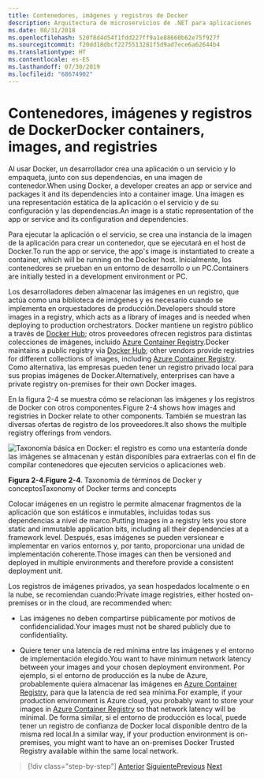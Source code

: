 ```yaml
---
title: Contenedores, imágenes y registros de Docker
description: Arquitectura de microservicios de .NET para aplicaciones .NET en contenedor | Contenedores, imágenes y registros de Docker
ms.date: 08/31/2018
ms.openlocfilehash: 520f8d4d54f1fdd227ff9a1e88660b62e75f927f
ms.sourcegitcommit: f20dd18dbcf2275513281f5d9ad7ece6a62644b4
ms.translationtype: HT
ms.contentlocale: es-ES
ms.lasthandoff: 07/30/2019
ms.locfileid: "68674902"
---
```

# <a name="docker-containers-images-and-registries"></a><span data-ttu-id="790df-103">Contenedores, imágenes y registros de Docker</span><span class="sxs-lookup"><span data-stu-id="790df-103">Docker containers, images, and registries</span></span>

<span data-ttu-id="790df-104">Al usar Docker, un desarrollador crea una aplicación o un servicio y lo empaqueta, junto con sus dependencias, en una imagen de contenedor.</span><span class="sxs-lookup"><span data-stu-id="790df-104">When using Docker, a developer creates an app or service and packages it and its dependencies into a container image.</span></span> <span data-ttu-id="790df-105">Una imagen es una representación estática de la aplicación o el servicio y de su configuración y las dependencias.</span><span class="sxs-lookup"><span data-stu-id="790df-105">An image is a static representation of the app or service and its configuration and dependencies.</span></span>

<span data-ttu-id="790df-106">Para ejecutar la aplicación o el servicio, se crea una instancia de la imagen de la aplicación para crear un contenedor, que se ejecutará en el host de Docker.</span><span class="sxs-lookup"><span data-stu-id="790df-106">To run the app or service, the app's image is instantiated to create a container, which will be running on the Docker host.</span></span> <span data-ttu-id="790df-107">Inicialmente, los contenedores se prueban en un entorno de desarrollo o un PC.</span><span class="sxs-lookup"><span data-stu-id="790df-107">Containers are initially tested in a development environment or PC.</span></span>

<span data-ttu-id="790df-108">Los desarrolladores deben almacenar las imágenes en un registro, que actúa como una biblioteca de imágenes y es necesario cuando se implementa en orquestadores de producción.</span><span class="sxs-lookup"><span data-stu-id="790df-108">Developers should store images in a registry, which acts as a library of images and is needed when deploying to production orchestrators.</span></span> <span data-ttu-id="790df-109">Docker mantiene un registro público a través de [Docker Hub](https://hub.docker.com/); otros proveedores ofrecen registros para distintas colecciones de imágenes, incluido [Azure Container Registry](https://azure.microsoft.com/services/container-registry/).</span><span class="sxs-lookup"><span data-stu-id="790df-109">Docker maintains a public registry via [Docker Hub](https://hub.docker.com/); other vendors provide registries for different collections of images, including [Azure Container Registry](https://azure.microsoft.com/services/container-registry/).</span></span> <span data-ttu-id="790df-110">Como alternativa, las empresas pueden tener un registro privado local para sus propias imágenes de Docker.</span><span class="sxs-lookup"><span data-stu-id="790df-110">Alternatively, enterprises can have a private registry on-premises for their own Docker images.</span></span>

<span data-ttu-id="790df-111">En la figura 2-4 se muestra cómo se relacionan las imágenes y los registros de Docker con otros componentes.</span><span class="sxs-lookup"><span data-stu-id="790df-111">Figure 2-4 shows how images and registries in Docker relate to other components.</span></span> <span data-ttu-id="790df-112">También se muestran las diversas ofertas de registro de los proveedores.</span><span class="sxs-lookup"><span data-stu-id="790df-112">It also shows the multiple registry offerings from vendors.</span></span>

![Taxonomía básica en Docker: el registro es como una estantería donde las imágenes se almacenan y están disponibles para extraerlas con el fin de compilar contenedores que ejecuten servicios o aplicaciones web.](./media/image5.PNG)

<span data-ttu-id="790df-117">**Figura 2-4**.</span><span class="sxs-lookup"><span data-stu-id="790df-117">**Figure 2-4**.</span></span> <span data-ttu-id="790df-118">Taxonomía de términos de Docker y conceptos</span><span class="sxs-lookup"><span data-stu-id="790df-118">Taxonomy of Docker terms and concepts</span></span>

<span data-ttu-id="790df-119">Colocar imágenes en un registro le permite almacenar fragmentos de la aplicación que son estáticos e inmutables, incluidas todas sus dependencias a nivel de marco.</span><span class="sxs-lookup"><span data-stu-id="790df-119">Putting images in a registry lets you store static and immutable application bits, including all their dependencies at a framework level.</span></span> <span data-ttu-id="790df-120">Después, esas imágenes se pueden versionear e implementar en varios entornos y, por tanto, proporcionar una unidad de implementación coherente.</span><span class="sxs-lookup"><span data-stu-id="790df-120">Those images can then be versioned and deployed in multiple environments and therefore provide a consistent deployment unit.</span></span>

<span data-ttu-id="790df-121">Los registros de imágenes privados, ya sean hospedados localmente o en la nube, se recomiendan cuando:</span><span class="sxs-lookup"><span data-stu-id="790df-121">Private image registries, either hosted on-premises or in the cloud, are recommended when:</span></span>

- <span data-ttu-id="790df-122">Las imágenes no deben compartirse públicamente por motivos de confidencialidad.</span><span class="sxs-lookup"><span data-stu-id="790df-122">Your images must not be shared publicly due to confidentiality.</span></span>

- <span data-ttu-id="790df-123">Quiere tener una latencia de red mínima entre las imágenes y el entorno de implementación elegido.</span><span class="sxs-lookup"><span data-stu-id="790df-123">You want to have minimum network latency between your images and your chosen deployment environment.</span></span> <span data-ttu-id="790df-124">Por ejemplo, si el entorno de producción es la nube de Azure, probablemente quiera almacenar las imágenes en [Azure Container Registry](https://azure.microsoft.com/services/container-registry/), para que la latencia de red sea mínima.</span><span class="sxs-lookup"><span data-stu-id="790df-124">For example, if your production environment is Azure cloud, you probably want to store your images in [Azure Container Registry](https://azure.microsoft.com/services/container-registry/) so that network latency will be minimal.</span></span> <span data-ttu-id="790df-125">De forma similar, si el entorno de producción es local, puede tener un registro de confianza de Docker local disponible dentro de la misma red local.</span><span class="sxs-lookup"><span data-stu-id="790df-125">In a similar way, if your production environment is on-premises, you might want to have an on-premises Docker Trusted Registry available within the same local network.</span></span>

>[!div class="step-by-step"]
><span data-ttu-id="790df-126">[Anterior](docker-terminology.md)
>[Siguiente](../net-core-net-framework-containers/index.md)</span><span class="sxs-lookup"><span data-stu-id="790df-126">[Previous](docker-terminology.md)
[Next](../net-core-net-framework-containers/index.md)</span></span>
